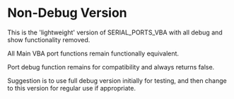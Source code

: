 # Non-Debug Version
This is the 'lightweight' version of SERIAL_PORTS_VBA with all debug and show functionality removed.

All Main VBA port functions remain functionally equivalent. 

Port debug function remains for compatibility and always returns false.

Suggestion is to use full debug version initially for testing, and then change to this version for regular use if appropriate. 
